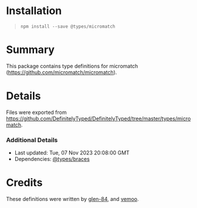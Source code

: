 # Installation
> `npm install --save @types/micromatch`

# Summary
This package contains type definitions for micromatch (https://github.com/micromatch/micromatch).

# Details
Files were exported from https://github.com/DefinitelyTyped/DefinitelyTyped/tree/master/types/micromatch.

### Additional Details
 * Last updated: Tue, 07 Nov 2023 20:08:00 GMT
 * Dependencies: [@types/braces](https://npmjs.com/package/@types/braces)

# Credits
These definitions were written by [glen-84](https://github.com/glen-84), and [vemoo](https://github.com/vemoo).
